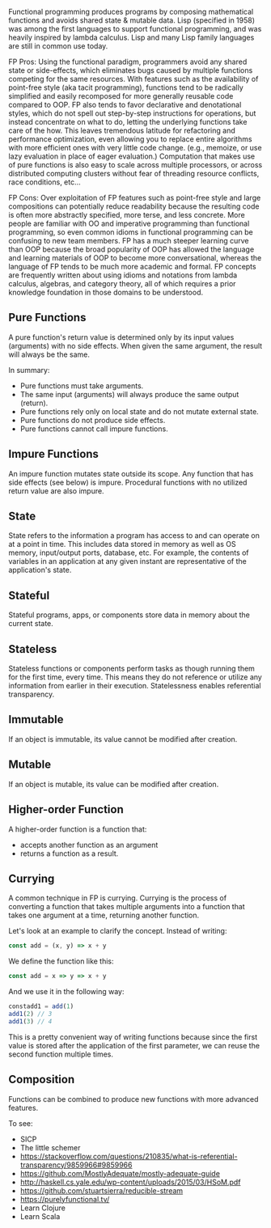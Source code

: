 Functional programming produces programs by composing mathematical functions and avoids shared state & mutable data. Lisp (specified in 1958) was among the first languages to support functional programming, and was heavily inspired by lambda calculus. Lisp and many Lisp family languages are still in common use today.

FP Pros: Using the functional paradigm, programmers avoid any shared state or side-effects, which eliminates bugs caused by multiple functions competing for the same resources. With features such as the availability of point-free style (aka tacit programming), functions tend to be radically simplified and easily recomposed for more generally reusable code compared to OOP.
FP also tends to favor declarative and denotational styles, which do not spell out step-by-step instructions for operations, but instead concentrate on what to do, letting the underlying functions take care of the how. This leaves tremendous latitude for refactoring and performance optimization, even allowing you to replace entire algorithms with more efficient ones with very little code change. (e.g., memoize, or use lazy evaluation in place of eager evaluation.)
Computation that makes use of pure functions is also easy to scale across multiple processors, or across distributed computing clusters without fear of threading resource conflicts, race conditions, etc…

FP Cons: Over exploitation of FP features such as point-free style and large compositions can potentially reduce readability because the resulting code is often more abstractly specified, more terse, and less concrete.
More people are familiar with OO and imperative programming than functional programming, so even common idioms in functional programming can be confusing to new team members.
FP has a much steeper learning curve than OOP because the broad popularity of OOP has allowed the language and learning materials of OOP to become more conversational, whereas the language of FP tends to be much more academic and formal. FP concepts are frequently written about using idioms and notations from lambda calculus, algebras, and category theory, all of which requires a prior knowledge foundation in those domains to be understood.

## Pure Functions
A pure function's return value is determined only by its input values (arguments) with no side effects. When given the same argument, the result will always be the same.

In summary:
- Pure functions must take arguments.
- The same input (arguments) will always produce the same output (return).
- Pure functions rely only on local state and do not mutate external state.
- Pure functions do not produce side effects.
- Pure functions cannot call impure functions.

## Impure Functions
An impure function mutates state outside its scope. Any function that has side effects (see below) is impure. Procedural functions with no utilized return value are also impure.

## State
State refers to the information a program has access to and can operate on at a point in time. This includes data stored in memory as well as OS memory, input/output ports, database, etc. For example, the contents of variables in an application at any given instant are representative of the application's state.

## Stateful
Stateful programs, apps, or components store data in memory about the current state.

## Stateless
Stateless functions or components perform tasks as though running them for the first time, every time. This means they do not reference or utilize any information from earlier in their execution. Statelessness enables referential transparency.

## Immutable
If an object is immutable, its value cannot be modified after creation.

## Mutable
If an object is mutable, its value can be modified after creation.

## Higher-order Function
A higher-order function is a function that:
- accepts another function as an argument
- returns a function as a result.

## Currying
A common technique in FP is currying. Currying is the process of converting a function that
takes multiple arguments into a function that takes one argument at a time, returning
another function.

Let's look at an example to clarify the concept.
Instead of writing:
```javascript
const add = (x, y) => x + y
```

We define the function like this:
```javascript
const add = x => y => x + y
```

And we use it in the following way:
```javascript
constadd1 = add(1)
add1(2) // 3
add1(3) // 4
```

This is a pretty convenient way of writing functions because since the first value is stored
after the application of the first parameter, we can reuse the second function multiple times.

## Composition
Functions can be combined to produce new functions with more advanced features.

To see:
- SICP
- The little schemer
- https://stackoverflow.com/questions/210835/what-is-referential-transparency/9859966#9859966
- https://github.com/MostlyAdequate/mostly-adequate-guide
- http://haskell.cs.yale.edu/wp-content/uploads/2015/03/HSoM.pdf
- https://github.com/stuartsierra/reducible-stream
- https://purelyfunctional.tv/
- Learn Clojure
- Learn Scala

